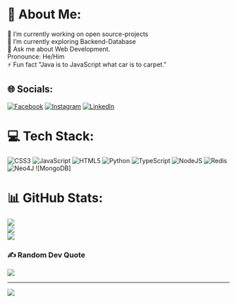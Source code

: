 # 💫 About Me:
🔭 I’m currently working on open source-projects<br>🌱 I’m currently exploring Backend-Database<br>💬 Ask me about Web Development.<br>Pronounce: He/Him<br>⚡ Fun fact "Java is to JavaScript what car is to carpet."


## 🌐 Socials:
[![Facebook](https://img.shields.io/badge/Facebook-%231877F2.svg?logo=Facebook&logoColor=white)](https://facebook.com/https://www.facebook.com/profile.php?id=100052022748524) [![Instagram](https://img.shields.io/badge/Instagram-%23E4405F.svg?logo=Instagram&logoColor=white)](https://instagram.com/mr_mohan962) [![LinkedIn](https://img.shields.io/badge/LinkedIn-%230077B5.svg?logo=linkedin&logoColor=white)](https://linkedin.com/in/https://www.linkedin.com/in/mohsin-khan-7ba970262/) 

# 💻 Tech Stack:
![CSS3](https://img.shields.io/badge/css3-%231572B6.svg?style=for-the-badge&logo=css3&logoColor=white) ![JavaScript](https://img.shields.io/badge/javascript-%23323330.svg?style=for-the-badge&logo=javascript&logoColor=%23F7DF1E) ![HTML5](https://img.shields.io/badge/html5-%23E34F26.svg?style=for-the-badge&logo=html5&logoColor=white) ![Python](https://img.shields.io/badge/python-3670A0?style=for-the-badge&logo=python&logoColor=ffdd54) ![TypeScript](https://img.shields.io/badge/angular.js-%23E23237.svg?style=for-the-badge&logo=angularjs&logoColor=white) ![NodeJS](https://img.shields.io/badge/Apache%20Maven-C71A36?style=for-the-badge&logo=Apache%20Maven&logoColor=white) ![Redis](https://img.shields.io/badge/redis-%23DD0031.svg?style=for-the-badge&logo=redis&logoColor=white) 	![Neo4J](https://img.shields.io/badge/Neo4j-008CC1?style=for-the-badge&logo=neo4j&logoColor=white) ![MongoDB]
# 📊 GitHub Stats:
![](https://github-readme-stats.vercel.app/api?username=MohanTech000&theme=dark&hide_border=false&include_all_commits=false&count_private=false)<br/>
![](https://github-readme-streak-stats.herokuapp.com/?user=MohanTech000&theme=dark&hide_border=false)<br/>
![](https://github-readme-stats.vercel.app/api/top-langs/?username=MohanTech000&theme=dark&hide_border=false&include_all_commits=false&count_private=false&layout=compact)

### ✍️ Random Dev Quote
![](https://quotes-github-readme.vercel.app/api?type=horizontal&theme=radical)

---
[![](https://visitcount.itsvg.in/api?id=MohanTech000&icon=0&color=0)](https://visitcount.itsvg.in)

<!-- Proudly created with GPRM ( https://gprm.itsvg.in ) -->
